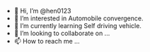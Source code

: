 - 👋 Hi, I’m @hen0123
- 👀 I’m interested in Automobile convergence.
- 🌱 I’m currently learning Self driving vehicle.
- 💞️ I’m looking to collaborate on ...
- 📫 How to reach me ...

<!---
hen0123/hen0123 is a ✨ special ✨ repository because its `README.md` (this file) appears on your GitHub profile.
You can click the Preview link to take a look at your changes.
--->
